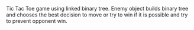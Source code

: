 Tic Tac Toe game using linked binary tree.
Enemy object builds binary tree and chooses the best decision to move 
or try to win if it is possible and try to prevent opponent win.